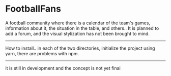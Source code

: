 # FootballFans
A football community where there is a calendar of the team's games,
information about it, the situation in the table, and others..
It is planned to add a forum, and the visual stylization has not been brought to mind.
______________________________________________________________________________________
How to install..
in each of the two directories,
initialize the project using yarn,
there are problems with npm.
______________________________________________________________________________________
it is still in development and the concept is not yet final
